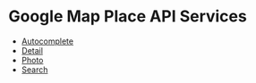 # Google Map Place API Services

 - [Autocomplete](/docs/service/place/autocomplete.md)
 - [Detail](/docs/service/place/detail.md)
 - [Photo](/docs/service/place/photo.md)
 - [Search](/docs/service/place/search.md)
